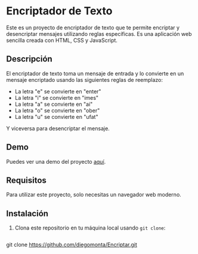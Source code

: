 # Encriptador de Texto

Este es un proyecto de encriptador de texto que te permite encriptar y desencriptar mensajes utilizando reglas específicas. Es una aplicación web sencilla creada con HTML, CSS y JavaScript.

## Descripción

El encriptador de texto toma un mensaje de entrada y lo convierte en un mensaje encriptado usando las siguientes reglas de reemplazo:

- La letra "e" se convierte en "enter"
- La letra "i" se convierte en "imes"
- La letra "a" se convierte en "ai"
- La letra "o" se convierte en "ober"
- La letra "u" se convierte en "ufat"

Y viceversa para desencriptar el mensaje.

## Demo

Puedes ver una demo del proyecto [aquí](URL_DE_LA_DEMO).

## Requisitos

Para utilizar este proyecto, solo necesitas un navegador web moderno.

## Instalación

1. Clona este repositorio en tu máquina local usando `git clone`:
   ```bash
 git clone https://github.com/diegomonta/Encriptar.git
